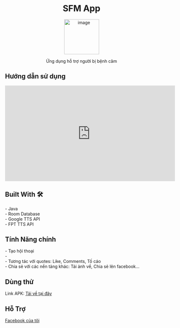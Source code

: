 <h1 style="text-align: center;">SFM App</h1>

<div style="text-align: center;">
  <img width="115" alt="image" src="https://github.com/user-attachments/assets/d41bc935-7078-4a35-9077-f71f9a9ad899">
</div>
<p style="text-align: center;">
  Ứng dụng hỗ trợ người bị bệnh câm
</p>
<h2>Hướng dẫn sử dụng</h2>

<iframe width="560" height="315" src="https://www.youtube.com/embed/kJz_eCHDy7s?si=17h3QB_fVPl5a2fv" title="YouTube video player" frameborder="0" allow="accelerometer; autoplay; clipboard-write; encrypted-media; gyroscope; picture-in-picture; web-share" referrerpolicy="strict-origin-when-cross-origin" allowfullscreen></iframe>


<h2>Built With 🛠</h2>
<ul style="list-style: none; padding-left: 0;">
  <li>- Java</li>
  <li>- Room Database</li>
  <li>- Google TTS API</li>
  <li>- FPT TTS API</li>
</ul>


<h2>Tính Năng chính</h2>
<ul style="list-style: none; padding-left: 0;">
  <li>- Tạo hội thoại</li>
  <li>- </li>
  <li>- Tương tác với quotes: Like, Comments, Tố cáo</li>
  <li>- Chia sẻ với các nền tảng khác: Tải ảnh về, Chia sẻ lên facebook...</li>
</ul>

<h2>Dùng thử</h2>
<p>
  Link APK: <a href="https://drive.google.com/file/d/149VFyrcb_bjapK3KjTvuEBB93wjW43TW/view?usp=sharing">Tải về tại đây</a>
</p>

<h2>Hỗ Trợ</h2>
<p>
  <a href="https://www.facebook.com/namthatsungungoc" target="_blank">Facebook của tôi</a>
</p>
